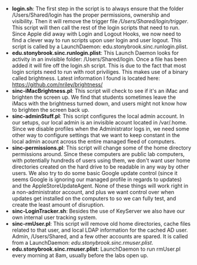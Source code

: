 
- **login.sh**: The first step in the script is to always ensure that the folder /Users/Shared/login has the proper permissions, ownership and visibility. Then it will remove the trigger file _/Users/Shared/login/trigger_. This script will then call the rest of the login scripts that need to run. Since Apple did away with Login and Logout Hooks, we now need to find a clever way to run scripts upon user login and user logout. This script is called by a LaunchDaemon: edu.stonybrook.sinc.runlogin.plist.
- **edu.stonybrook.sinc.runlogin.plist**: This Launch Daemon looks for activity in an invisible folder: /Users/Shared/login. Once a file has been added it will fire off the login.sh script. This is due to the fact that most login scripts need to run with root priviliges. This makes use of a binary called brightness. Latest information I found is located here: https://github.com/nriley/brightness/
- **sinc-iMacBrightness.pl**: This script will check to see if it's an iMac and brighten the screen up. We find that students sometimes leave the iMacs with the brightness turned down, and users might not know how to brighten the screen back up.
- **sinc-adminStuff.pl**: This script configures the local admin account. In our setups, our local admin is an invisible acount located in /var/.home. Since we disable profiles when the Administrator logs in, we need some other way to configure settings that we want to keep constant in the local admin acount across the entire managed fleed of computers.
- **sinc-permissions.pl**: This script will change some of the home directory permissions around. Since these computers are public lab computers, with potentially hundreds of users using them, we don't want user home directories created on the hard drive to be readable in any way by other users. We also try to do some basic Google update control (since it seems Google is ignoring our managed profile in regards to updates) and the AppleStoreUpdateAgent. None of these things will work right in a non-administrator account, and plus we want control over when updates get installed on the computers to so we can fully test, and create the least amount of disruption.
- **sinc-LoginTracker.sh**: Besides the use of KeyServer we also have our own internal user tracking system.
- **sinc-rmUser.pl**: This script will remove old home directories, cache files related to that user, and local LDAP information for the cached AD user. Admin, /Users/Shared, and a few other accounts are spared. It is called from a LaunchDaemon: _edu.stonybrook.sinc.rmuser.plist_.
- **edu.stonybrook.sinc.rmuser.plist**: LaunchDaemon to run rmUser.pl every morning at 8am, usually before the labs open up.
